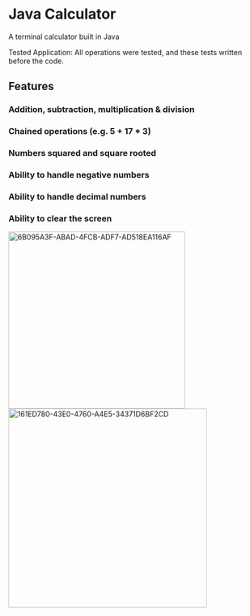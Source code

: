 # Java Calculator

A terminal calculator built in Java

Tested Application: All operations were tested, and these tests written before the code.

## Features
### Addition, subtraction, multiplication & division
### Chained operations (e.g. 5 + 17 * 3)
### Numbers squared and square rooted
### Ability to handle negative numbers
### Ability to handle decimal numbers
### Ability to clear the screen

<img width="349" alt="6B095A3F-ABAD-4FCB-ADF7-AD518EA116AF" src="https://github.com/pilahr/java-calculator/assets/125895065/54b382d0-5b0b-474c-a2f0-a8c7630fc2b1">



<img width="392" alt="161ED780-43E0-4760-A4E5-34371D6BF2CD" src="https://github.com/pilahr/java-calculator/assets/125895065/d7b3789a-e5a8-43f9-b9a0-c5f2fca584f2">
